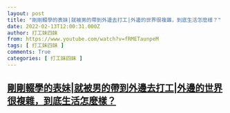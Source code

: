 ```yaml
---
layout: post
title: "剛剛輟學的表妹|就被男的帶到外邊去打工|外邊的世界很複雜，到底生活怎麼樣？"
date: 2022-02-13T12:00:31.000Z
author: 打工妹四妹
from: https://www.youtube.com/watch?v=fRMETaunpeM
tags: [ 打工妹四妹 ]
comments: True
categories: [ 打工妹四妹 ]
---
```

<!--1644753631000-->
[剛剛輟學的表妹|就被男的帶到外邊去打工|外邊的世界很複雜，到底生活怎麼樣？](https://www.youtube.com/watch?v=fRMETaunpeM)
------

<div>

</div>

